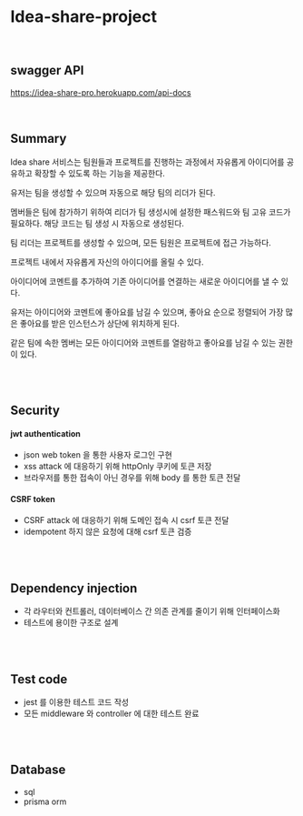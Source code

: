 # Idea-share-project

<br>

## swagger API

https://idea-share-pro.herokuapp.com/api-docs

<br>

## Summary

Idea share 서비스는 팀원들과 프로젝트를 진행하는 과정에서 자유롭게 아이디어를 공유하고 확장할 수 있도록 하는 기능을 제공한다.

유저는 팀을 생성할 수 있으며 자동으로 해당 팀의 리더가 된다.

멤버들은 팀에 참가하기 위하여 리더가 팀 생성시에 설정한 패스워드와 팀 고유 코드가 필요하다. 해당 코드는 팀 생성 시 자동으로 생성된다.

팀 리더는 프로젝트를 생성할 수 있으며, 모든 팀원은 프로젝트에 접근 가능하다.

프로젝트 내에서 자유롭게 자신의 아이디어를 올릴 수 있다.

아이디어에 코멘트를 추가하여 기존 아이디어를 연결하는 새로운 아이디어를 낼 수 있다.

유저는 아이디어와 코멘트에 좋아요를 남길 수 있으며, 좋아요 순으로 정렬되어 가장 많은 좋아요를 받은 인스턴스가 상단에 위치하게 된다.

같은 팀에 속한 멤버는 모든 아이디어와 코멘트를 열람하고 좋아요를 남길 수 있는 권한이 있다.

<br>

<br>

## Security

#### jwt authentication

-   json web token 을 통한 사용자 로그인 구현
-   xss attack 에 대응하기 위해 httpOnly 쿠키에 토큰 저장
-   브라우저를 통한 접속이 아닌 경우를 위해 body 를 통한 토큰 전달

#### CSRF token

-   CSRF attack 에 대응하기 위해 도메인 접속 시 csrf 토큰 전달
-   idempotent 하지 않은 요청에 대해 csrf 토큰 검증

<br>

<br>

## Dependency injection

-   각 라우터와 컨트롤러, 데이터베이스 간 의존 관계를 줄이기 위해 인터페이스화
-   테스트에 용이한 구조로 설계

<br>

<br>

## Test code

-   jest 를 이용한 테스트 코드 작성
-   모든 middleware 와 controller 에 대한 테스트 완료

<br>

<br>

## Database

-   sql
-   prisma orm
